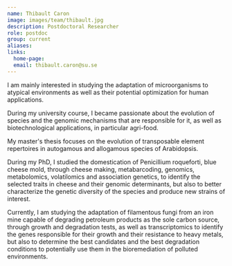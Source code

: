 ```yaml
---
name: Thibault Caron
image: images/team/thibault.jpg
description: Postdoctoral Researcher
role: postdoc
group: current
aliases:
links:
  home-page:
  email: thibault.caron@su.se
---
```


I am mainly interested in studying the adaptation of microorganisms to atypical environments as well as their potential optimization for human applications.

During my university course, I became passionate about the evolution of species and the genomic mechanisms that are responsible for it, as well as biotechnological applications, in particular agri-food.

My master's thesis focuses on the evolution of transposable element repertoires in autogamous and allogamous species of Arabidopsis.

During my PhD, I studied the domestication of Penicillium roqueforti, blue cheese mold, through cheese making, metabarcoding, genomics, metabolomics, volatilomics and association genetics, to identify the selected traits in cheese and their genomic determinants, but also to better characterize the genetic diversity of the species and produce new strains of interest.

Currently, I am studying the adaptation of filamentous fungi from an iron mine capable of degrading petroleum products as the sole carbon source, through growth and degradation tests, as well as transcriptomics to identify the genes responsible for their growth and their resistance to heavy metals, but also to determine the best candidates and the best degradation conditions to potentially use them in the bioremediation of polluted environments.